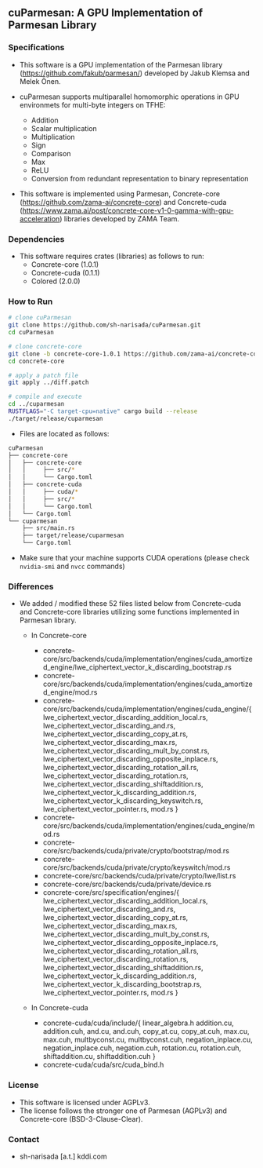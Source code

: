 ## cuParmesan: A GPU Implementation of Parmesan Library



### Specifications

* This software is a GPU implementation of the Parmesan library (https://github.com/fakub/parmesan/)  developed by Jakub Klemsa and Melek Önen.

* cuParmesan supports multiparallel homomorphic operations in GPU environmets for multi-byte integers on TFHE:

  * Addition
  * Scalar multiplication
  * Multiplication
  * Sign
  * Comparison
  * Max
  * ReLU
  * Conversion from redundant representation to binary representation

* This software is implemented using Parmesan, Concrete-core (https://github.com/zama-ai/concrete-core)  and Concrete-cuda (https://www.zama.ai/post/concrete-core-v1-0-gamma-with-gpu-acceleration) libraries developed by ZAMA Team.

   

### Dependencies

* This software requires crates (libraries) as follows to run: 
  * Concrete-core (1.0.1)
  * Concrete-cuda (0.1.1)
  * Colored  (2.0.0)


### How to Run

```bash
# clone cuParmesan
git clone https://github.com/sh-narisada/cuParmesan.git
cd cuParmesan

# clone concrete-core
git clone -b concrete-core-1.0.1 https://github.com/zama-ai/concrete-core.git
cd concrete-core

# apply a patch file
git apply ../diff.patch

# compile and execute
cd ../cuparmesan
RUSTFLAGS="-C target-cpu=native" cargo build --release
./target/release/cuparmesan
```


* Files are located as follows: 

```bash
cuParmesan
├── concrete-core
│   ├── concrete-core
│   │	  ├── src/*  
│   │	  └── Cargo.toml 
│   ├── concrete-cuda
│   │	  ├── cuda/* 
│   │	  ├── src/*  
│   │	  └── Cargo.toml 
│   └── Cargo.toml
└── cuparmesan
    ├── src/main.rs
    ├── target/release/cuparmesan 
    └── Cargo.toml
```

* Make sure that your machine supports CUDA operations (please check `nvidia-smi` and `nvcc` commands)



### Differences

* We added / modified these 52 files listed below from Concrete-cuda and Concrete-core libraries utilizing some functions implemented in Parmesan library.
  * In Concrete-core
    * concrete-core/src/backends/cuda/implementation/engines/cuda_amortized_engine/lwe_ciphertext_vector_k_discarding_bootstrap.rs
    * concrete-core/src/backends/cuda/implementation/engines/cuda_amortized_engine/mod.rs
    * concrete-core/src/backends/cuda/implementation/engines/cuda_engine/{
      lwe_ciphertext_vector_discarding_addition_local.rs, lwe_ciphertext_vector_discarding_and.rs, lwe_ciphertext_vector_discarding_copy_at.rs, lwe_ciphertext_vector_discarding_max.rs, lwe_ciphertext_vector_discarding_mult_by_const.rs, lwe_ciphertext_vector_discarding_opposite_inplace.rs, lwe_ciphertext_vector_discarding_rotation_all.rs, lwe_ciphertext_vector_discarding_rotation.rs, lwe_ciphertext_vector_discarding_shiftaddition.rs, lwe_ciphertext_vector_k_discarding_addition.rs, lwe_ciphertext_vector_k_discarding_keyswitch.rs, lwe_ciphertext_vector_pointer.rs, mod.rs
    }
    * concrete-core/src/backends/cuda/implementation/engines/cuda_engine/mod.rs
    * concrete-core/src/backends/cuda/private/crypto/bootstrap/mod.rs
    * concrete-core/src/backends/cuda/private/crypto/keyswitch/mod.rs
    * concrete-core/src/backends/cuda/private/crypto/lwe/list.rs
    * concrete-core/src/backends/cuda/private/device.rs
    * concrete-core/src/specification/engines/{
      lwe_ciphertext_vector_discarding_addition_local.rs, lwe_ciphertext_vector_discarding_and.rs, lwe_ciphertext_vector_discarding_copy_at.rs, lwe_ciphertext_vector_discarding_max.rs, lwe_ciphertext_vector_discarding_mult_by_const.rs, lwe_ciphertext_vector_discarding_opposite_inplace.rs, lwe_ciphertext_vector_discarding_rotation_all.rs, lwe_ciphertext_vector_discarding_rotation.rs, lwe_ciphertext_vector_discarding_shiftaddition.rs, lwe_ciphertext_vector_k_discarding_addition.rs, lwe_ciphertext_vector_k_discarding_bootstrap.rs, lwe_ciphertext_vector_pointer.rs, mod.rs
    }

  * In Concrete-cuda
    * concrete-cuda/cuda/include/{
      linear_algebra.h
      addition.cu, 
      addition.cuh,
      and.cu, 
      and.cuh,
      copy_at.cu, 
      copy_at.cuh,
      max.cu, 
      max.cuh,
      multbyconst.cu, 
      multbyconst.cuh,
      negation_inplace.cu, 
      negation_inplace.cuh,
      negation.cuh, 
      rotation.cu, 
      rotation.cuh,
      shiftaddition.cu, 
      shiftaddition.cuh
    }
    * concrete-cuda/cuda/src/cuda_bind.h


### License

* This software is licensed under AGPLv3.
* The license follows the stronger one of Parmesan (AGPLv3) and Concrete-core (BSD-3-Clause-Clear).



### Contact

* sh-narisada [a.t.] kddi.com

  